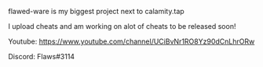 flawed-ware is my biggest project next to calamity.tap

I upload cheats and am working on alot of cheats to be released soon!

Youtube: https://www.youtube.com/channel/UCiBvNr1RO8Yz90dCnLhrORw

Discord: Flaws#3114
